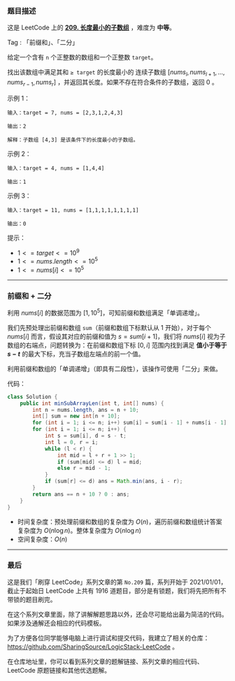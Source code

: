 ### 题目描述

这是 LeetCode 上的 **[209. 长度最小的子数组](https://leetcode-cn.com/problems/implement-trie-prefix-tree/solution/gong-shui-san-xie-yi-ti-shuang-jie-er-we-esm9/)** ，难度为 **中等**。

Tag : 「前缀和」、「二分」



给定一个含有 `n` 个正整数的数组和一个正整数 `target`。

找出该数组中满足其和 `≥ target` 的长度最小的 连续子数组 $[nums_l, nums_{l+1}, ..., nums_{r-1}, nums_r]$ ，并返回其长度。如果不存在符合条件的子数组，返回 $0$ 。

示例 1：
```
输入：target = 7, nums = [2,3,1,2,4,3]

输出：2

解释：子数组 [4,3] 是该条件下的长度最小的子数组。
```
示例 2：
```
输入：target = 4, nums = [1,4,4]

输出：1
```
示例 3：
```
输入：target = 11, nums = [1,1,1,1,1,1,1,1]

输出：0
```

提示：
* $1 <= target <= 10^9$
* $1 <= nums.length <= 10^5$
* $1 <= nums[i] <= 10^5$

---

### 前缀和 + 二分

利用 $nums[i]$ 的数据范围为 $[1, 10^5]$，可知前缀和数组满足「单调递增」。

我们先预处理出前缀和数组 `sum`（前缀和数组下标默认从 $1$ 开始），对于每个 $nums[i]$ 而言，假设其对应的前缀和值为 $s = sum[i + 1]$，我们将 $nums[i]$ 视为子数组的右端点，问题转换为：在前缀和数组下标 $[0, i]$ 范围内找到满足 **值小于等于 $s - t$** 的最大下标，充当子数组左端点的前一个值。

利用前缀和数组的「单调递增」（即具有二段性），该操作可使用「二分」来做。

代码：
```Java
class Solution {
    public int minSubArrayLen(int t, int[] nums) {
        int n = nums.length, ans = n + 10;
        int[] sum = new int[n + 10];
        for (int i = 1; i <= n; i++) sum[i] = sum[i - 1] + nums[i - 1];
        for (int i = 1; i <= n; i++) {
            int s = sum[i], d = s - t;
            int l = 0, r = i;
            while (l < r) {
                int mid = l + r + 1 >> 1;
                if (sum[mid] <= d) l = mid;
                else r = mid - 1;
            }
            if (sum[r] <= d) ans = Math.min(ans, i - r);
        }
        return ans == n + 10 ? 0 : ans;
    }
}
```
* 时间复杂度：预处理前缀和数组的复杂度为 $O(n)$，遍历前缀和数组统计答案复杂度为 $O(n\log{n})$。整体复杂度为 $O(n\log{n})$
* 空间复杂度：$O(n)$

---

### 最后

这是我们「刷穿 LeetCode」系列文章的第 `No.209` 篇，系列开始于 2021/01/01，截止于起始日 LeetCode 上共有 1916 道题目，部分是有锁题，我们将先把所有不带锁的题目刷完。

在这个系列文章里面，除了讲解解题思路以外，还会尽可能给出最为简洁的代码。如果涉及通解还会相应的代码模板。

为了方便各位同学能够电脑上进行调试和提交代码，我建立了相关的仓库：https://github.com/SharingSource/LogicStack-LeetCode 。

在仓库地址里，你可以看到系列文章的题解链接、系列文章的相应代码、LeetCode 原题链接和其他优选题解。

